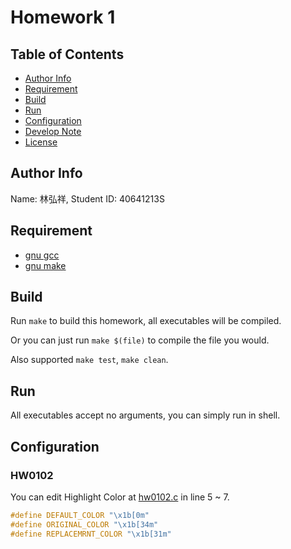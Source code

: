 Homework 1
==========

Table of Contents
-----------------
* [Author Info](#author-info)
* [Requirement](#requirement)
* [Build](#build)
* [Run](#run)
* [Configuration](#configuration)
* [Develop Note](Note.md)
* [License](LICENSE)

Author Info
-----------
Name: 林弘祥, Student ID: 40641213S

Requirement
-----------
* [gnu gcc]
* [gnu make]

[gnu gcc]: https://gcc.gnu.org/
[gnu make]: https://www.gnu.org/software/make/

Build
-----
Run `make` to build this homework, all executables will be compiled.

Or you can just run `make $(file)` to compile the file you would.

Also supported `make test`, `make clean`.

Run
---
All executables accept no arguments, you can simply run in shell.

Configuration
-------------
### HW0102
You can edit Highlight Color at [hw0102.c](hw0102.c) in line 5 ~ 7.

```c
#define DEFAULT_COLOR "\x1b[0m"
#define ORIGINAL_COLOR "\x1b[34m"
#define REPLACEMRNT_COLOR "\x1b[31m"
```
